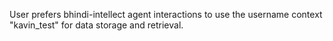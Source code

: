 User prefers bhindi-intellect agent interactions to use the username context "kavin_test" for data storage and retrieval.